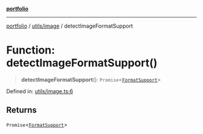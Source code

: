 [**portfolio**](../../../README.md)

***

[portfolio](../../../modules.md) / [utils/image](../README.md) / detectImageFormatSupport

# Function: detectImageFormatSupport()

> **detectImageFormatSupport**(): `Promise`\<[`FormatSupport`](../interfaces/FormatSupport.md)\>

Defined in: [utils/image.ts:6](https://github.com/tnorlund/Portfolio/blob/ad389aecd2ea6f60750f77acf82e717fe9812e81/portfolio/utils/image.ts#L6)

## Returns

`Promise`\<[`FormatSupport`](../interfaces/FormatSupport.md)\>
